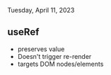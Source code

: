 Tuesday, April 11, 2023

## useRef

- preserves value
- Doesn't trigger re-render
- targets DOM nodes/elements
